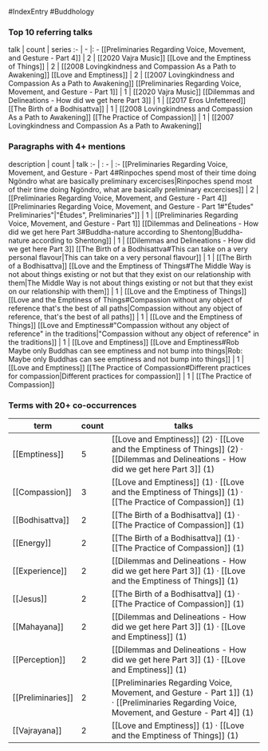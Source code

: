 #IndexEntry #Buddhology

### Top 10 referring talks
talk | count | series
:- | - |: -
[[Preliminaries Regarding Voice, Movement, and Gesture - Part 4]] | 2 | [[2020 Vajra Music]]
[[Love and the Emptiness of Things]] | 2 | [[2008 Lovingkindness and Compassion As a Path to Awakening]]
[[Love and Emptiness]] | 2 | [[2007 Lovingkindness and Compassion As a Path to Awakening]]
[[Preliminaries Regarding Voice, Movement, and Gesture - Part 1]] | 1 | [[2020 Vajra Music]]
[[Dilemmas and Delineations - How did we get here Part 3]] | 1 | [[2017 Eros Unfettered]]
[[The Birth of a Bodhisattva]] | 1 | [[2008 Lovingkindness and Compassion As a Path to Awakening]]
[[The Practice of Compassion]] | 1 | [[2007 Lovingkindness and Compassion As a Path to Awakening]]

### Paragraphs with 4+ mentions
description | count | talk
:- | : - | :-
[[Preliminaries Regarding Voice, Movement, and Gesture - Part 4#Rinpoches spend most of their time doing Ngöndro what are basically preliminary excercises\|Rinpoches spend most of their time doing Ngöndro, what are basically preliminary excercises]] | 2 | [[Preliminaries Regarding Voice, Movement, and Gesture - Part 4]]
[[Preliminaries Regarding Voice, Movement, and Gesture - Part 1#"Études" Preliminaries"\|"Études", Preliminaries"]] | 1 | [[Preliminaries Regarding Voice, Movement, and Gesture - Part 1]]
[[Dilemmas and Delineations - How did we get here Part 3#Buddha-nature according to Shentong\|Buddha-nature according to Shentong]] | 1 | [[Dilemmas and Delineations - How did we get here Part 3]]
[[The Birth of a Bodhisattva#This can take on a very personal flavour\|This can take on a very personal flavour]] | 1 | [[The Birth of a Bodhisattva]]
[[Love and the Emptiness of Things#The Middle Way is not about things existing or not but that they exist on our relationship with them\|The Middle Way is not about things existing or not but that they exist on our relationship with them]] | 1 | [[Love and the Emptiness of Things]]
[[Love and the Emptiness of Things#Compassion without any object of reference that's the best of all paths\|Compassion without any object of reference, that's the best of all paths]] | 1 | [[Love and the Emptiness of Things]]
[[Love and Emptiness#"Compassion without any object of reference" in the traditions\|"Compassion without any object of reference" in the traditions]] | 1 | [[Love and Emptiness]]
[[Love and Emptiness#Rob Maybe only Buddhas can see emptiness and not bump into things\|Rob: Maybe only Buddhas can see emptiness and not bump into things]] | 1 | [[Love and Emptiness]]
[[The Practice of Compassion#Different practices for compassion\|Different practices for compassion]] | 1 | [[The Practice of Compassion]]

### Terms with 20+ co-occurrences
term | count | talks
-|-|-
[[Emptiness]] | 5 | <span class="counts">[[Love and Emptiness]] (2) · [[Love and the Emptiness of Things]] (2) · [[Dilemmas and Delineations - How did we get here Part 3]] (1)</span> 
[[Compassion]] | 3 | <span class="counts">[[Love and Emptiness]] (1) · [[Love and the Emptiness of Things]] (1) · [[The Practice of Compassion]] (1)</span> 
[[Bodhisattva]] | 2 | <span class="counts">[[The Birth of a Bodhisattva]] (1) · [[The Practice of Compassion]] (1)</span> 
[[Energy]] | 2 | <span class="counts">[[The Birth of a Bodhisattva]] (1) · [[The Practice of Compassion]] (1)</span> 
[[Experience]] | 2 | <span class="counts">[[Dilemmas and Delineations - How did we get here Part 3]] (1) · [[Love and the Emptiness of Things]] (1)</span> 
[[Jesus]] | 2 | <span class="counts">[[The Birth of a Bodhisattva]] (1) · [[The Practice of Compassion]] (1)</span> 
[[Mahayana]] | 2 | <span class="counts">[[Dilemmas and Delineations - How did we get here Part 3]] (1) · [[Love and Emptiness]] (1)</span> 
[[Perception]] | 2 | <span class="counts">[[Dilemmas and Delineations - How did we get here Part 3]] (1) · [[Love and Emptiness]] (1)</span> 
[[Preliminaries]] | 2 | <span class="counts">[[Preliminaries Regarding Voice, Movement, and Gesture - Part 1]] (1) · [[Preliminaries Regarding Voice, Movement, and Gesture - Part 4]] (1)</span> 
[[Vajrayana]] | 2 | <span class="counts">[[Love and Emptiness]] (1) · [[Love and the Emptiness of Things]] (1)</span> 

